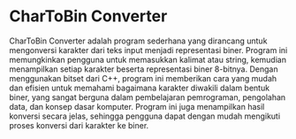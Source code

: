 # CharToBin Converter

CharToBin Converter adalah program sederhana yang dirancang untuk mengonversi karakter dari teks input menjadi representasi biner. Program ini memungkinkan pengguna untuk memasukkan kalimat atau string, kemudian menampilkan setiap karakter beserta representasi biner 8-bitnya. Dengan menggunakan bitset dari C++, program ini memberikan cara yang mudah dan efisien untuk memahami bagaimana karakter diwakili dalam bentuk biner, yang sangat berguna dalam pembelajaran pemrograman, pengolahan data, dan konsep dasar komputer. Program ini juga menampilkan hasil konversi secara jelas, sehingga pengguna dapat dengan mudah mengikuti proses konversi dari karakter ke biner.

